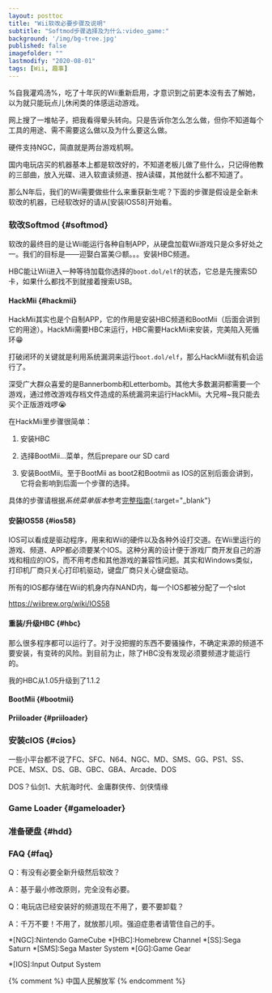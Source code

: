```yaml
---
layout: posttoc
title: "Wii软改必要步骤及说明"
subtitle: "Softmod步骤选择及为什么:video_game:"
background: '/img/bg-tree.jpg'
published: false
imagefolder: ""
lastmodify: "2020-08-01"
tags: [Wii, 趣事]
---
```


%自我灌鸡汤%，吃了十年灰的Wii重新启用，才意识到之前更本没有去了解她，以为就只能玩点儿休闲类的体感运动游戏。

网上搜了一堆帖子，把我看得晕头转向。只是告诉你怎么怎么做，但你不知道每个工具的用途、需不需要这么做以及为什么要这么做。

硬件支持NGC，简直就是两台游戏机啊。

国内电玩店买的机器基本上都是软改好的，不知道老板儿做了些什么，只记得他教的三部曲，放入光碟、进入软直读频道、按A读碟，其他就什么都不知道了。

那么N年后，我们的Wii需要做些什么来重获新生呢？下面的步骤是假设是全新未软改的机器，已经软改好的请从[安装IOS58]开始看。

### 软改Softmod {#softmod}

软改的最终目的是让Wii能运行各种自制APP，从硬盘加载Wii游戏只是众多好处之一。我们的目标是——迎娶白富美:smirk:额。。。安装HBC频道。

HBC能让Wii进入一种等待加载你选择的`boot.dol/elf`的状态，它总是先搜索SD卡，如果什么都找不到就接着搜索USB。

#### HackMii {#hackmii}

HackMii其实也是个自制APP，它的作用是安装HBC频道和BootMii（后面会讲到它的用途）。HackMii需要HBC来运行，HBC需要HackMii来安装，完美陷入死循环:grin:

打破闭环的关键就是利用系统漏洞来运行`boot.dol/elf`，那么HackMii就有机会运行了。

深受广大群众喜爱的是Bannerbomb和Letterbomb。其他大多数漏洞都需要一个游戏，通过修改游戏存档文件造成的系统漏洞来运行HackMii。大兄嘚~我只能去买个正版游戏啰:sob:

在HackMii里步骤很简单：

1. 安装HBC

1. 选择BootMii...菜单，然后prepare our SD card

1. 安装BootMii。至于BootMii as boot2和Bootmii as IOS的区别后面会讲到，它将会影响到后面一个步骤的选择。

具体的步骤请根据*系统菜单版本*参考[完整指南](https://sites.google.com/site/completesg/hacking-guide"){:target="_blank"}

#### 安装IOS58 {#ios58}

IOS可以看成是驱动程序，用来和Wii的硬件以及各种外设打交道。在Wii里运行的游戏、频道、APP都必须要某个IOS。这种分离的设计便于游戏厂商开发自己的游戏和相应的IOS，而不用考虑和其他游戏的兼容性问题。其实和Windows类似，打印机厂商只关心打印机驱动，键盘厂商只关心键盘驱动。

所有的IOS都存储在Wii的机身内存NAND内，每一个IOS都被分配了一个slot

https://wiibrew.org/wiki/IOS58

#### 重装/升级HBC {#hbc}

那么很多程序都可以运行了。对于没把握的东西不要骚操作，不确定来源的频道不要安装，有变砖的风险。到目前为止，除了HBC没有发现必须要频道才能运行的。

我的HBC从1.05升级到了1.1.2

#### BootMii {#bootmii}

#### Priiloader {#priiloader}

### 安装cIOS {#cios}

一些小平台都不说了FC、SFC、N64、NGC、MD、SMS、GG、PS1、SS、PCE、MSX、DS、GB、GBC、GBA、Arcade、DOS

DOS？仙剑1、大航海时代、金庸群侠传、剑侠情缘

### Game Loader {#gameloader}

### 准备硬盘 {#hdd}

### FAQ {#faq}

Q：有没有必要全新升级然后软改？

A：基于最小修改原则，完全没有必要。

Q：电玩店已经安装好的频道现在不用了，要不要卸载？

A：千万不要！不用了，就放那儿呗。强迫症患者请管住自己的手。

*[NGC]:Nintendo GameCube
*[HBC]:Homebrew Channel
*[SS]:Sega Saturn
*[SMS]:Sega Master System
*[GG]:Game Gear

*[IOS]:Input Output System

{% comment %}
中国人民解放军
{% endcomment %}